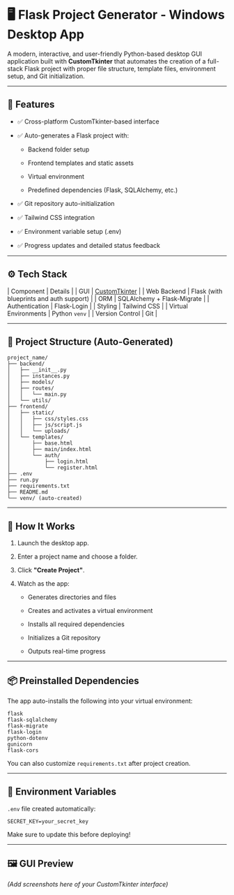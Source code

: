🖥️ Flask Project Generator - Windows Desktop App
=================================================

A modern, interactive, and user-friendly Python-based desktop GUI application built with **CustomTkinter** that automates the creation of a full-stack Flask project with proper file structure, template files, environment setup, and Git initialization.

* * * * *

📌 Features
-----------

-   ✅ Cross-platform CustomTkinter-based interface

-   ✅ Auto-generates a Flask project with:

    -   Backend folder setup

    -   Frontend templates and static assets

    -   Virtual environment

    -   Predefined dependencies (Flask, SQLAlchemy, etc.)

-   ✅ Git repository auto-initialization

-   ✅ Tailwind CSS integration

-   ✅ Environment variable setup (.env)

-   ✅ Progress updates and detailed status feedback

* * * * *

⚙️ Tech Stack
-------------

| Component | Details |
| GUI | [CustomTkinter](https://github.com/TomSchimansky/CustomTkinter) |
| Web Backend | Flask (with blueprints and auth support) |
| ORM | SQLAlchemy + Flask-Migrate |
| Authentication | Flask-Login |
| Styling | Tailwind CSS |
| Virtual Environments | Python `venv` |
| Version Control | Git |

* * * * *

🧱 Project Structure (Auto-Generated)
-------------------------------------

```
project_name/
├── backend/
│   ├── __init__.py
│   ├── instances.py
│   ├── models/
│   ├── routes/
│   │   └── main.py
│   └── utils/
├── frontend/
│   ├── static/
│   │   ├── css/styles.css
│   │   ├── js/script.js
│   │   └── uploads/
│   └── templates/
│       ├── base.html
│       ├── main/index.html
│       └── auth/
│           ├── login.html
│           └── register.html
├── .env
├── run.py
├── requirements.txt
├── README.md
└── venv/ (auto-created)
```

* * * * *

🚀 How It Works
---------------

1.  Launch the desktop app.

2.  Enter a project name and choose a folder.

3.  Click **"Create Project"**.

4.  Watch as the app:

    -   Generates directories and files

    -   Creates and activates a virtual environment

    -   Installs all required dependencies

    -   Initializes a Git repository

    -   Outputs real-time progress

* * * * *

📦 Preinstalled Dependencies
----------------------------

The app auto-installs the following into your virtual environment:

```
flask
flask-sqlalchemy
flask-migrate
flask-login
python-dotenv
gunicorn
flask-cors
```

You can also customize `requirements.txt` after project creation.

* * * * *

🔐 Environment Variables
------------------------

`.env` file created automatically:

```
SECRET_KEY=your_secret_key
```

Make sure to update this before deploying!

* * * * *

🖼️ GUI Preview
---------------

*(Add screenshots here of your CustomTkinter interface)*
